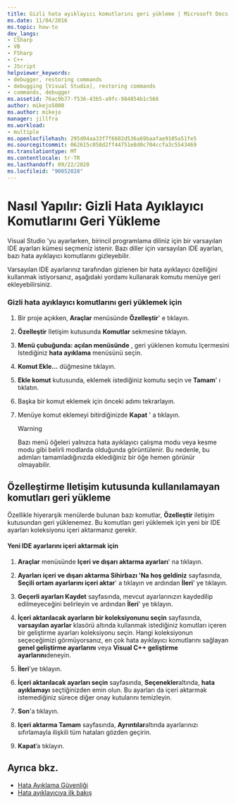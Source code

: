 ```yaml
---
title: Gizli hata ayıklayıcı komutlarını geri yükleme | Microsoft Docs
ms.date: 11/04/2016
ms.topic: how-to
dev_langs:
- CSharp
- VB
- FSharp
- C++
- JScript
helpviewer_keywords:
- debugger, restoring commands
- debugging [Visual Studio], restoring commands
- commands, debugger
ms.assetid: 76ac9b77-f536-43b5-a9fc-984854b1c566
author: mikejo5000
ms.author: mikejo
manager: jillfra
ms.workload:
- multiple
ms.openlocfilehash: 295d04aa33f7f6602d536a69baafae9105a51fe5
ms.sourcegitcommit: 062615c058d2ff44751e8d0c704ccfa3c5543469
ms.translationtype: MT
ms.contentlocale: tr-TR
ms.lasthandoff: 09/22/2020
ms.locfileid: "90852028"
---
```

# <a name="how-to-restore-hidden-debugger-commands"></a>Nasıl Yapılır: Gizli Hata Ayıklayıcı Komutlarını Geri Yükleme
Visual Studio 'yu ayarlarken, birincil programlama diliniz için bir varsayılan IDE ayarları kümesi seçmeniz istenir. Bazı diller için varsayılan IDE ayarları, bazı hata ayıklayıcı komutlarını gizleyebilir.

 Varsayılan IDE ayarlarınız tarafından gizlenen bir hata ayıklayıcı özelliğini kullanmak istiyorsanız, aşağıdaki yordamı kullanarak komutu menüye geri ekleyebilirsiniz.

### <a name="to-restore-hidden-debugger-commands"></a>Gizli hata ayıklayıcı komutlarını geri yüklemek için

1. Bir proje açıkken, **Araçlar** menüsünde **Özelleştir**' e tıklayın.

2. **Özelleştir** Iletişim kutusunda **Komutlar** sekmesine tıklayın.

3. **Menü çubuğunda: açılan menüsünde** , geri yüklenen komutu Içermesini Istediğiniz **hata ayıklama** menüsünü seçin.

4. **Komut Ekle...** düğmesine tıklayın.

5. **Ekle komut** kutusunda, eklemek istediğiniz komutu seçin ve **Tamam**' ı tıklatın.

6. Başka bir komut eklemek için önceki adımı tekrarlayın.

7. Menüye komut eklemeyi bitirdiğinizde **Kapat** ' a tıklayın.

    > [!WARNING]
    > Bazı menü öğeleri yalnızca hata ayıklayıcı çalışma modu veya kesme modu gibi belirli modlarda olduğunda görüntülenir. Bu nedenle, bu adımları tamamladığınızda eklediğiniz bir öğe hemen görünür olmayabilir.

## <a name="restoring-commands-not-available-from-the-customize-dialog-box"></a>Özelleştirme Iletişim kutusunda kullanılamayan komutları geri yükleme
 Özellikle hiyerarşik menülerde bulunan bazı komutlar, **Özelleştir** iletişim kutusundan geri yüklenemez. Bu komutları geri yüklemek için yeni bir IDE ayarları koleksiyonu içeri aktarmanız gerekir.

#### <a name="to-import-new-ide-settings"></a>Yeni IDE ayarlarını içeri aktarmak için

1. **Araçlar** menüsünde **Içeri ve dışarı aktarma ayarları**' na tıklayın.

2. **Ayarları içeri ve dışarı aktarma Sihirbazı 'Na hoş geldiniz** sayfasında, **Seçili ortam ayarlarını içeri aktar**' a tıklayın ve ardından **İleri**' ye tıklayın.

3. **Geçerli ayarları Kaydet** sayfasında, mevcut ayarlarınızın kaydedilip edilmeyeceğini belirleyin ve ardından **İleri**' ye tıklayın.

4. **İçeri aktarılacak ayarların bir koleksiyonunu seçin** sayfasında, **varsayılan ayarlar** klasörü altında kullanmak istediğiniz komutları içeren bir geliştirme ayarları koleksiyonu seçin. Hangi koleksiyonun seçeceğimizi görmüyorsanız, en çok hata ayıklayıcı komutlarını sağlayan **genel geliştirme ayarlarını** veya **Visual C++ geliştirme ayarlarını**deneyin.

5. **İleri**’ye tıklayın.

6. **İçeri aktarılacak ayarları seçin** sayfasında, **Seçenekler**altında, **hata ayıklamayı** seçtiğinizden emin olun. Bu ayarları da içeri aktarmak istemediğiniz sürece diğer onay kutularını temizleyin.

7. **Son**'a tıklayın.

8. **Içeri aktarma Tamam** sayfasında, **Ayrıntılar**altında ayarlarınızı sıfırlamayla ilişkili tüm hataları gözden geçirin.

9. **Kapat**’a tıklayın.

## <a name="see-also"></a>Ayrıca bkz.
- [Hata Ayıklama Güvenliği](../debugger/debugger-security.md)
- [Hata ayıklayıcıya ilk bakış](../debugger/debugger-feature-tour.md)